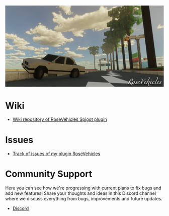 ![alt text](https://github.com/EmSockz/Issues-RoseVehicles/blob/main/image_3.png?raw=true)

# Wiki
- [Wiki repository of RoseVehicles Spigot plugin](https://emsockz.gitbook.io/rosevehicles/)

# Issues
- [Track of issues of my plugin RoseVehicles](https://github.com/EmSockz/Issues-RoseVehicles)

# Community Support
Here you can see how we're progressing with current plans to fix bugs and add new features! 
Share your thoughts and ideas in this Discord channel where we discuss everything from bugs, improvements and future updates.
- [Discord](https://discord.gg/)
